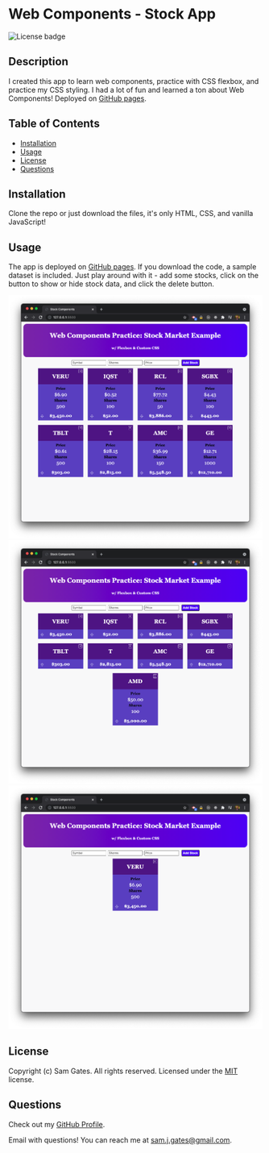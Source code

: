 # Web Components - Stock App

![License badge](https://img.shields.io/badge/license-MIT-green)

## Description

I created this app to learn web components, practice with CSS flexbox, and practice my CSS styling. I had a lot of fun and learned a ton about Web Components! Deployed on [GitHub pages](https://sg0703.github.io/Web_Components/).

## Table of Contents

- [Installation](#installation)
- [Usage](#usage)
- [License](#license)
- [Questions](#questions)

## Installation

Clone the repo or just download the files, it's only HTML, CSS, and vanilla JavaScript!

## Usage

The app is deployed on [GitHub pages](https://sg0703.github.io/Web_Components/). If you download the code, a sample dataset is included. Just play around with it - add some stocks, click on the button to show or hide stock data, and click the delete button.

![Screenshot 1](readme/screen1.png)
![Screenshot 2](readme/screen2.png)
![Screenshot 3](readme/screen3.png)

## License

Copyright (c) Sam Gates. All rights reserved.
Licensed under the [MIT](https://opensource.org/licenses/MIT) license.

## Questions

Check out my [GitHub Profile](https://github.com/sg0703).

Email with questions! You can reach me at sam.j.gates@gmail.com.
